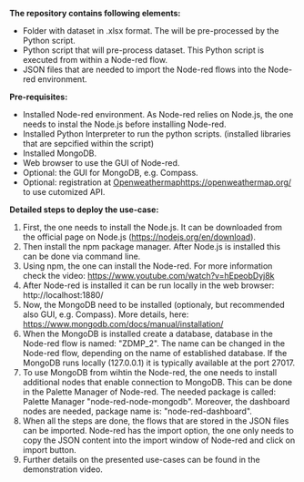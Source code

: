 **The repository contains following elements:**
- Folder with dataset in .xlsx format. The will be pre-processed by the Python script.
- Python script that will pre-process dataset. This Python script is executed from within a Node-red flow.
- JSON files that are needed to import the Node-red flows into the Node-red environment.

**Pre-requisites:**
- Installed Node-red environment. As Node-red relies on Node.js, the one needs to instal the Node.js before installing Node-red.
- Installed Python Interpreter to run the python scripts. (installed libraries that are sepcified within the script)
- Installed MongoDB.
- Web browser to use the GUI of Node-red.
- Optional: the GUI for MongoDB, e.g. Compass.
- Optional: registration at [Openweathermap](https://openweathermap.org/)https://openweathermap.org/ to use cutomized API.

**Detailed steps to deploy the use-case:**
1. First, the one needs to install the Node.js. It can be downloaded from the official page on Node.js (https://nodejs.org/en/download).
2. Then install the npm package manager. After Node.js is installed this can be done via command line.
3. Using npm, the one can install the Node-red. For more information check the video: https://www.youtube.com/watch?v=hEpeobDyj8k
4. After Node-red is installed it can be run locally in the web browser: http://localhost:1880/
5. Now, the MongoDB need to be installed (optionaly, but recommended also GUI, e.g. Compass). More details, here: https://www.mongodb.com/docs/manual/installation/
6. When the MongoDB is installed create a database, database in the Node-red flow is named: "ZDMP_2". The name can be changed in the Node-red flow, depending on the name of established database. If the MongoDB runs locally (127.0.0.1) it is typically available at the port 27017.
7. To use MongoDB from wihtin the Node-red, the one needs to install additional nodes that enable connection to MongoDB. This can be done in the Palette Manager of Node-red. The needed package is called: Palette Manager "node-red-node-mongodb". Moreover, the dashboard nodes are needed, package name is: "node-red-dashboard".
8. When all the steps are done, the flows that are stored in the JSON files can be imported. Node-red has the import option, the one only needs to copy the JSON content into the import window of Node-red and click on import button.
9. Further details on the presented use-cases can be found in the demonstration video. 
